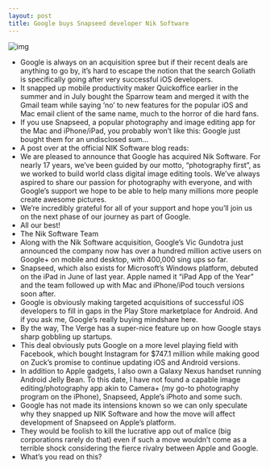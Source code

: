 ```yaml
---
layout: post
title: Google buys Snapseed developer Nik Software
---
```

![img](http://media.idownloadblog.com/wp-content/uploads/2011/09/snapseed.jpg)
* Google is always on an acquisition spree but if their recent deals are anything to go by, it’s hard to escape the notion that the search Goliath is specifically going after very successful iOS developers.
* It snapped up mobile productivity maker Quickoffice earlier in the summer and in July bought the Sparrow team and merged it with the Gmail team while saying ‘no’ to new features for the popular iOS and Mac email client of the same name, much to the horror of die hard fans.
* If you use Snapseed, a popular photography and image editing app for the Mac and iPhone/iPad, you probably won’t like this: Google just bought them for an undisclosed sum…
* A post over at the official NIK Software blog reads:
* We are pleased to announce that Google has acquired Nik Software. For nearly 17 years, we’ve been guided by our motto, “photography first”, as we worked to build world class digital image editing tools. We’ve always aspired to share our passion for photography with everyone, and with Google’s support we hope to be able to help many millions more people create awesome pictures.
* We’re incredibly grateful for all of your support and hope you’ll join us on the next phase of our journey as part of Google.
* All our best!
* The Nik Software Team
* Along with the Nik Software acquisition, Google’s Vic Gundotra just announced the company now has over a hundred million active users on Google+ on mobile and desktop, with 400,000 sing ups so far.
* Snapseed, which also exists for Microsoft’s Windows platform, debuted on the iPad in June of last year. Apple named it “iPad App of the Year” and the team followed up with Mac and iPhone/iPod touch versions soon after.
* Google is obviously making targeted acquisitions of successful iOS developers to fill in gaps in the Play Store marketplace for Android. And if you ask me, Google’s really buying mindshare here.
* By the way, The Verge has a super-nice feature up on how Google stays sharp gobbling up startups.
* This deal obviously puts Google on a more level playing field with Facebook, which bought Instagram for $747.1 million while making good on Zuck’s promise to continue updating iOS and Android versions.
* In addition to Apple gadgets, I also own a Galaxy Nexus handset running Android Jelly Bean. To this date, I have not found a capable image editing/photography app akin to Camera+ (my go-to photography program on the iPhone), Snapseed, Apple’s iPhoto and some such.
* Google has not made its intensions known so we can only speculate why they snapped up NIK Software and how the move will affect development of Snapseed on Apple’s platform.
* They would be foolish to kill the lucrative app out of malice (big corporations rarely do that) even if such a move wouldn’t come as a terrible shock considering the fierce rivalry between Apple and Google.
* What’s you read on this?

